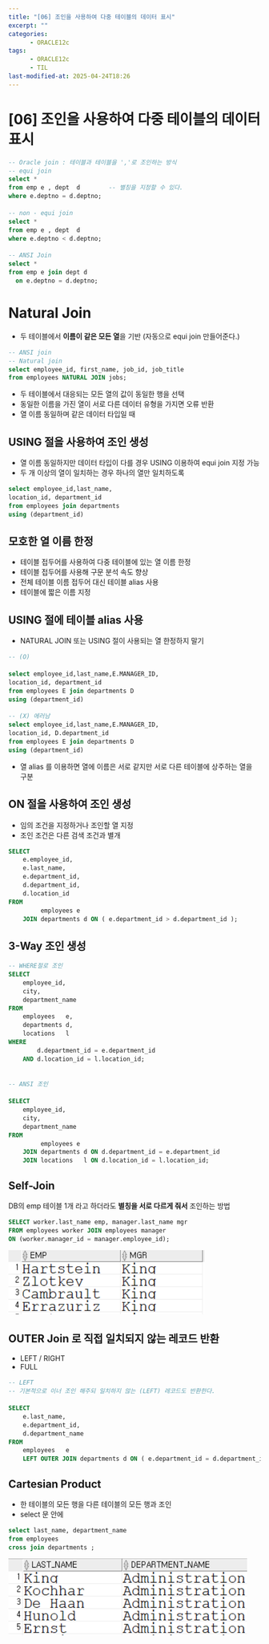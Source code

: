 ```yaml
---
title: "[06] 조인을 사용하여 다중 테이블의 데이터 표시"
excerpt: ""
categories:
      - ORACLE12c
tags:
      - ORACLE12c
      - TIL
last-modified-at: 2025-04-24T18:26
---
```


# [06] 조인을 사용하여 다중 테이블의 데이터 표시

```sql
-- Oracle join : 테이블과 테이블을 ','로 조인하는 방식
-- equi join
select *
from emp e , dept  d        -- 별칭을 지정할 수 있다.
where e.deptno = d.deptno;

-- non - equi join
select *
from emp e , dept  d      
where e.deptno < d.deptno;

-- ANSI Join
select *
from emp e join dept d
  on e.deptno = d.deptno;
```

# Natural Join

- 두 테이블에서 **이름이 같은 모든 열**을 기반 (자동으로 equi join 만들어준다.)

```sql
-- ANSI join
-- Natural join
select employee_id, first_name, job_id, job_title
from employees NATURAL JOIN jobs;
```

- 두 테이블에서 대응되는 모든 열의 값이 동일한 행을 선택
- 동일한 이름을 가진 열이 서로 다른 데이터 유형을 가지면 오류 반환
- 열 이름 동일하며 같은 데이터 타입일 때

## USING 절을 사용하여 조인 생성

- 열 이름 동일하지만 데이터 타입이 다를 경우 USING 이용하여 equi join 지정 가능
- 두 개 이상의 열이 일치하는 경우 하나의 열만 일치하도록

```sql
select employee_id,last_name,
location_id, department_id
from employees join departments
using (department_id) 
```

## 모호한 열 이름 한정

- 테이블 접두어를 사용하여 다중 테이블에 있는 열 이름 한정
- 테이블 접두어를 사용해 구문 분석 속도 향상
- 전체 테이블 이름 접두어 대신 테이블 alias 사용
- 테이블에 짧은 이름 지정

## USING 절에 테이블 alias 사용

- NATURAL JOIN 또는 USING 절이 사용되는 열 한정하지 말기

```sql
-- (O)

select employee_id,last_name,E.MANAGER_ID,
location_id, department_id
from employees E join departments D
using (department_id) 

-- (X) 에러남
select employee_id,last_name,E.MANAGER_ID,
location_id, D.department_id
from employees E join departments D
using (department_id)
```

- 열 alias 를 이용하면 열에 이름은 서로 같지만 서로 다른 테이블에 상주하는 열을 구분

## ON 절을 사용하여 조인 생성

- 임의 조건을 지정하거나 조인할 열 지정
- 조인 조건은 다른 검색 조건과 별개

```sql
SELECT
    e.employee_id,
    e.last_name,
    e.department_id,
    d.department_id,
    d.location_id
FROM
         employees e
    JOIN departments d ON ( e.department_id > d.department_id );
```

## 3-Way 조인 생성

```sql
-- WHERE절로 조인
SELECT
    employee_id,
    city,
    department_name
FROM
    employees   e,
    departments d,
    locations   l
WHERE
        d.department_id = e.department_id
    AND d.location_id = l.location_id;
    
    
-- ANSI 조인

SELECT
    employee_id,
    city,
    department_name
FROM
         employees e
    JOIN departments d ON d.department_id = e.department_id
    JOIN locations   l ON d.location_id = l.location_id;    
```

## Self-Join

DB의 emp 테이블 1개 라고 하더라도 **별칭을 서로 다르게 줘서** 조인하는 방법

```sql
SELECT worker.last_name emp, manager.last_name mgr
FROM employees worker JOIN employees manager
ON (worker.manager_id = manager.employee_id);
```

![image.png](/assets/20250424/1.png)

## OUTER Join 로 직접 일치되지 않는 레코드 반환

- LEFT / RIGHT
- FULL

```sql
-- LEFT 
-- 기본적으로 이너 조인 해주되 일치하지 않는 (LEFT) 레코드도 반환한다.

SELECT
    e.last_name,
    e.department_id,
    d.department_name
FROM
    employees   e
    LEFT OUTER JOIN departments d ON ( e.department_id = d.department_id );

```

## Cartesian Product

- 한 테이블의 모든 행을 다른 테이블의 모든 행과 조인
- select 문 안에

```sql
select last_name, department_name
from employees
cross join departments ;
```

![image.png](/assets/20250424/2.png)